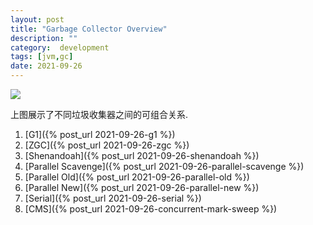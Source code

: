 ```yaml
---
layout: post
title: "Garbage Collector Overview"
description: ""
category:  development
tags: [jvm,gc]
date: 2021-09-26
---
```


![](https://www.callibrity.com/hs-fs/hubfs/collectors.jpg?width=792&name=collectors.jpg)

上图展示了不同垃圾收集器之间的可组合关系.


1. [G1]({% post_url 2021-09-26-g1 %})
1. [ZGC]({% post_url 2021-09-26-zgc %})
1. [Shenandoah]({% post_url 2021-09-26-shenandoah %})
1. [Parallel Scavenge]({% post_url 2021-09-26-parallel-scavenge %})
1. [Parallel Old]({% post_url 2021-09-26-parallel-old %})
1. [Parallel New]({% post_url 2021-09-26-parallel-new %})
1. [Serial]({% post_url 2021-09-26-serial %})
1. [CMS]({% post_url 2021-09-26-concurrent-mark-sweep %})
